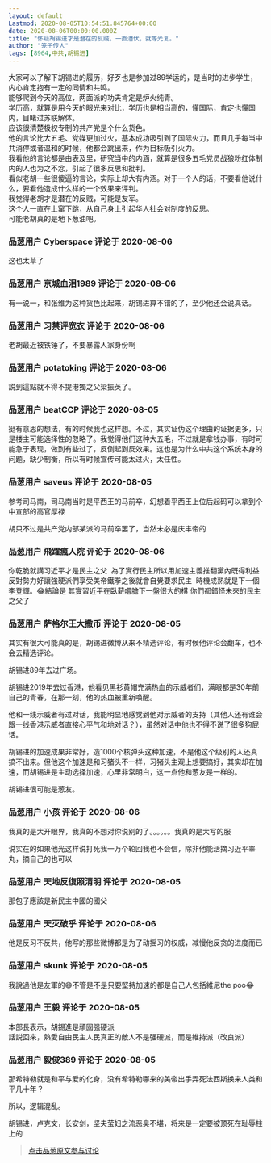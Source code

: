 ```yaml
---
layout: default
Lastmod: 2020-08-05T10:54:51.845764+00:00
date: 2020-08-06T00:00:00.000Z
title: "怀疑胡锡进才是潜在的反贼，一直潜伏，就等光复。"
author: "笼子传人"
tags: [8964,中共,胡锡进]
---
```


大家可以了解下胡锡进的履历，好歹也是参加过89学运的，是当时的进步学生，内心肯定抱有一定的同情和共鸣。  
能够爬到今天的高位，两面派的功夫肯定是炉火纯青。  
学历高，就算是用今天的眼光来对比，学历也是相当高的，懂国际，肯定也懂国内，目睹过苏联解体。  
应该很清楚极权专制的共产党是个什么货色。  
他的言论比大五毛、党媒更加过火，基本成功吸引到了国际火力，而且几乎每当中共消停或者温和的时候，他都会跳出来，作为目标吸引火力。  
我看他的言论都是由表及里，研究当中的内涵，就算是很多五毛党员战狼粉红体制内的人也为之不忿，引起了很多反思和批判。  
看似老胡一些很傻逼的言论，实际上却大有内涵。对于一个人的话，不要看他说什么，要看他造成什么样的一个效果来评判。  
我觉得老胡才是潜在的反贼，可能是友军。  
这个人一直在上窜下跳，从自己身上引起华人社会对制度的反思。  
可能老胡真的是地下葱油吧。

            
### 品葱用户 **Cyberspace** 评论于 2020-08-06
        
这也太草了
        


            
### 品葱用户 **京城血泪1989** 评论于 2020-08-06
        
有一说一，和张维为这种货色比起来，胡锡进算不错的了，至少他还会说真话。
        


            
### 品葱用户 **习禁评宽衣** 评论于 2020-08-06
        
老胡最近被铁锤了，不要暴露人家身份啊
        


            
### 品葱用户 **potatoking** 评论于 2020-08-06
        
説到這點就不得不提港獨之父梁振英了。
        


            
### 品葱用户 **beatCCP** 评论于 2020-08-05
        
挺有意思的想法，有的时候我也这样想。不过，其实证伪这个理由的证据更多，只是楼主可能选择性的忽略了。我觉得他们这种大五毛，不过就是拿钱办事，有时可能急于表现，做到有些过了，反倒起到反效果。这也是为什么中共这个系统本身的问题，缺少制衡，所以有时候宣传可能太过火，太任性。
        


            
### 品葱用户 **saveus** 评论于 2020-08-05
        
参考司马南，司马南当时是平西王的马前卒，幻想着平西王上位后起码可以拿到个中宣部的高官厚禄  
  
胡只不过是共产党内部某派的马前卒罢了，当然未必是庆丰帝的
        


            
### 品葱用户 **飛躍瘋人院** 评论于 2020-08-06
        
你乾脆就講习近平才是民主之父  為了實行民主所以用加速主義推翻黨內既得利益反對勢力好讓強硬派們享受美帝鐵拳之後就會自覺要求民主  時機成熟就是下一個李登輝。😂結論是 其實習近平在臥薪嚐膽下一盤很大的棋 你們都錯怪未來的民主之父了
        


            
### 品葱用户 **萨格尔王大撒币** 评论于 2020-08-05
        
其实有很大可能真的是，胡锡进微博从来不精选评论，有时候他评论会翻车，也不会去精选评论。  
  
胡锡进89年去过广场。  
  
胡锡进2019年去过香港，他看见黑衫黄帽充满热血的示威者们，满眼都是30年前自己的青春，在那一刻，他的热血被重新唤醒。  
  
他和一线示威者有过对话，我能明显地感觉到他对示威者的支持（其他人还有谁会跟一线香港示威者直接心平气和地对话？），虽然对话中他也不得不说了很多狗屁话。  
  
胡锡进的加速成果非常好，造1000个核弹头这种加速，不是他这个级别的人还真搞不出来。但他这个加速是和习猪头不一样，习猪头主观上想要搞好，其实却在加速，而胡锡进是主动选择加速，心里非常明白，这一点他和葱友是一样的。  
  
胡锡进很可能是葱友。
        


            
### 品葱用户 **小孩** 评论于 2020-08-06
        
我真的是大开眼界，我真的不想对你说别的了。。。。。。我真的是大写的服  
  
说实在的如果他光这样说打死我一万个轮回我也不会信，除非他能活摘习近平睾丸，摘自己的也可以
        


            
### 品葱用户 **天地反復照清明** 评论于 2020-08-05
        
那包子應該是新民主中國的國父
        


            
### 品葱用户 **天灭破乎** 评论于 2020-08-06
        
他是反习不反共，他写的那些微博都是为了动摇习的权威，减慢他反贪的进度而已
        


            
### 品葱用户 **skunk** 评论于 2020-08-05
        
我說過他是友軍的😄不管是不是只要堅持加速的都是自己人包括維尼the poo😂
        


            
### 品葱用户 **王毅** 评论于 2020-08-05
        
本部長表示，胡錫進是頑固强硬派  
話説回來，熱愛自由民主人民真正的敵人不是强硬派，而是維持派（改良派）
        


            
### 品葱用户 **毅俊389** 评论于 2020-08-05
        
那希特勒就是和平与爱的化身，没有希特勒哪来的美帝出手弄死法西斯换来人类和平几十年？  
  
所以，逻辑混乱。  
  
胡锡进，卢克文，长安剑，坚夫莹妇之流恶臭不堪，将来是一定要被顶死在耻辱柱上的
        






> [点击品葱原文参与讨论](https://pincong.rocks/article/22548)

